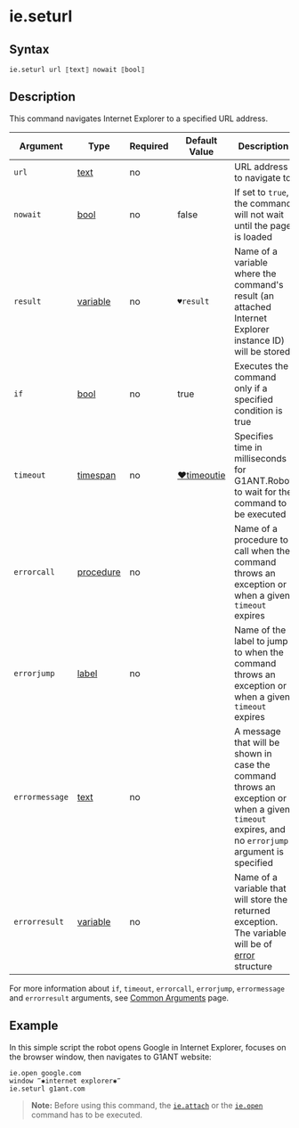 # ie.seturl

## Syntax

```G1ANT
ie.seturl url ⟦text⟧ nowait ⟦bool⟧
```

## Description

This command navigates Internet Explorer to a specified URL address.

| Argument | Type | Required | Default Value | Description |
| -------- | ---- | -------- | ------------- | ----------- |
|`url`| [text](https://manual.g1ant.com/link/G1ANT.Language/G1ANT.Language/Structures/TextStructure.md) | no |  | URL address to navigate to |
|`nowait`| [bool](https://manual.g1ant.com/link/G1ANT.Language/G1ANT.Language/Structures/BooleanStructure.md) | no | false | If set to `true`, the command will not wait until the page is loaded |
|`result`| [variable](https://manual.g1ant.com/link/G1ANT.Language/G1ANT.Language/Structures/VariableStructure.md) | no | `♥result` | Name of a variable where the command's result (an attached Internet Explorer instance ID) will be stored |
| `if`           | [bool](https://manual.g1ant.com/link/G1ANT.Language/G1ANT.Language/Structures/BooleanStructure.md) | no       | true                                                        | Executes the command only if a specified condition is true   |
| `timeout`      | [timespan](https://manual.g1ant.com/link/G1ANT.Language/G1ANT.Language/Structures/TimeSpanStructure.md) | no       | [♥timeoutie](https://manual.g1ant.com/link/G1ANT.Addon.IExplorer/G1ANT.Addon.IExplorer/Variables/TimeoutIEVariable.md) | Specifies time in milliseconds for G1ANT.Robot to wait for the command to be executed |
| `errorcall`    | [procedure](https://manual.g1ant.com/link/G1ANT.Language/G1ANT.Language/Structures/ProcedureStructure.md) | no       |                                                             | Name of a procedure to call when the command throws an exception or when a given `timeout` expires |
| `errorjump`    | [label](https://manual.g1ant.com/link/G1ANT.Language/G1ANT.Language/Structures/LabelStructure.md) | no       |                                                             | Name of the label to jump to when the command throws an exception or when a given `timeout` expires |
| `errormessage` | [text](https://manual.g1ant.com/link/G1ANT.Language/G1ANT.Language/Structures/TextStructure.md) | no       |                                                             | A message that will be shown in case the command throws an exception or when a given `timeout` expires, and no `errorjump` argument is specified |
| `errorresult`  | [variable](https://manual.g1ant.com/link/G1ANT.Language/G1ANT.Language/Structures/VariableStructure.md) | no       |                                                             | Name of a variable that will store the returned exception. The variable will be of [error](https://manual.g1ant.com/link/G1ANT.Language/G1ANT.Language/Structures/ErrorStructure.md) structure  |

For more information about `if`, `timeout`, `errorcall`, `errorjump`, `errormessage` and `errorresult` arguments, see [Common Arguments](https://manual.g1ant.com/link/G1ANT.Manual/appendices/common-arguments.md) page.

## Example

In this simple script the robot opens Google in Internet Explorer, focuses on the browser window, then navigates to G1ANT website:

```G1ANT
ie.open google.com
window ‴✱internet explorer✱‴
ie.seturl g1ant.com
```

> **Note:** Before using this command, the [`ie.attach`](IEAttachCommand.md) or the [`ie.open`](IEOpenCommand.md) command has to be executed.
